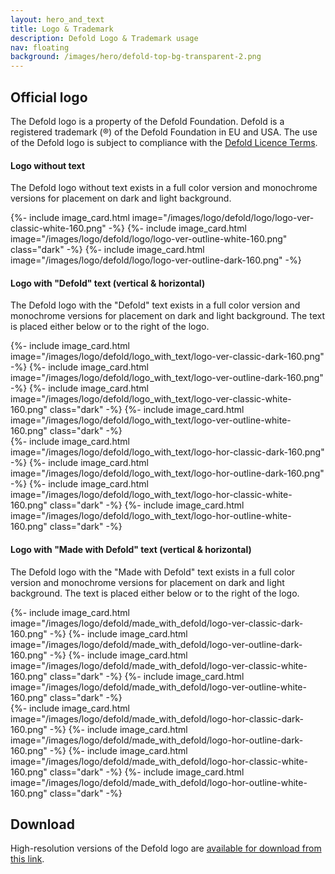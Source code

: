 ```yaml
---
layout: hero_and_text
title: Logo & Trademark
description: Defold Logo & Trademark usage
nav: floating
background: /images/hero/defold-top-bg-transparent-2.png
---
```


## Official logo

The Defold logo is a property of the Defold Foundation. Defold is a registered trademark (®) of the Defold Foundation in EU and USA. The use of the Defold logo is subject to compliance with the [Defold Licence Terms](/terms-and-conditions).

#### Logo without text
The Defold logo without text exists in a full color version and monochrome versions for placement on dark and light background.

<div style="display: grid; grid-template-columns: repeat(auto-fit, minmax(200px, 1fr)); grid-gap: 2rem; padding: 0px;">
{%- include image_card.html image="/images/logo/defold/logo/logo-ver-classic-white-160.png" -%}
{%- include image_card.html image="/images/logo/defold/logo/logo-ver-outline-white-160.png" class="dark" -%}
{%- include image_card.html image="/images/logo/defold/logo/logo-ver-outline-dark-160.png" -%}
</div>

#### Logo with "Defold" text (vertical & horizontal)
The Defold logo with the "Defold" text exists in a full color version and monochrome versions for placement on dark and light background. The text is placed either below or to the right of the logo.

<div style="display: grid; grid-template-columns: repeat(auto-fit, minmax(200px, 1fr)); grid-gap: 2rem; padding: 0px;">
{%- include image_card.html image="/images/logo/defold/logo_with_text/logo-ver-classic-dark-160.png" -%}
{%- include image_card.html image="/images/logo/defold/logo_with_text/logo-ver-outline-dark-160.png" -%}
{%- include image_card.html image="/images/logo/defold/logo_with_text/logo-ver-classic-white-160.png" class="dark" -%}
{%- include image_card.html image="/images/logo/defold/logo_with_text/logo-ver-outline-white-160.png" class="dark" -%}
</div>

<div style="display: grid; grid-template-columns: repeat(auto-fit, minmax(200px, 1fr)); grid-gap: 2rem; padding: 0px;">
{%- include image_card.html image="/images/logo/defold/logo_with_text/logo-hor-classic-dark-160.png" -%}
{%- include image_card.html image="/images/logo/defold/logo_with_text/logo-hor-outline-dark-160.png" -%}
{%- include image_card.html image="/images/logo/defold/logo_with_text/logo-hor-classic-white-160.png" class="dark" -%}
{%- include image_card.html image="/images/logo/defold/logo_with_text/logo-hor-outline-white-160.png" class="dark" -%}
</div>

#### Logo with "Made with Defold" text (vertical & horizontal)
The Defold logo with the "Made with Defold" text exists in a full color version and monochrome versions for placement on dark and light background. The text is placed either below or to the right of the logo.

<div style="display: grid; grid-template-columns: repeat(auto-fit, minmax(200px, 1fr)); grid-gap: 2rem; padding: 0px;">
{%- include image_card.html image="/images/logo/defold/made_with_defold/logo-ver-classic-dark-160.png" -%}
{%- include image_card.html image="/images/logo/defold/made_with_defold/logo-ver-outline-dark-160.png" -%}
{%- include image_card.html image="/images/logo/defold/made_with_defold/logo-ver-classic-white-160.png" class="dark" -%}
{%- include image_card.html image="/images/logo/defold/made_with_defold/logo-ver-outline-white-160.png" class="dark" -%}
</div>

<div style="display: grid; grid-template-columns: repeat(auto-fit, minmax(200px, 1fr)); grid-gap: 2rem; padding: 0px;">
{%- include image_card.html image="/images/logo/defold/made_with_defold/logo-hor-classic-dark-160.png" -%}
{%- include image_card.html image="/images/logo/defold/made_with_defold/logo-hor-outline-dark-160.png" -%}
{%- include image_card.html image="/images/logo/defold/made_with_defold/logo-hor-classic-white-160.png" class="dark" -%}
{%- include image_card.html image="/images/logo/defold/made_with_defold/logo-hor-outline-white-160.png" class="dark" -%}
</div>

## Download
High-resolution versions of the Defold logo are [available for download from this link](https://github.com/defold/assets-defold/archive/master.zip).
